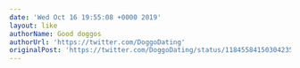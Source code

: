 ```yaml
---
date: 'Wed Oct 16 19:55:08 +0000 2019'
layout: like
authorName: Good doggos
authorUrl: 'https://twitter.com/DoggoDating'
originalPost: 'https://twitter.com/DoggoDating/status/1184558415030423553'
---
```

